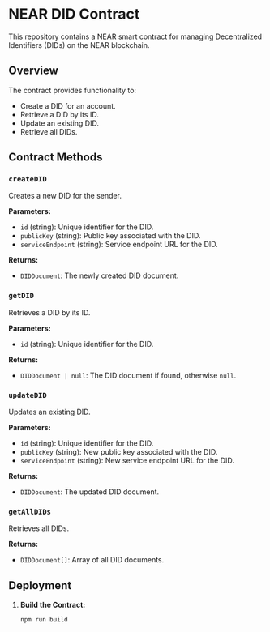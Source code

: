 # NEAR DID Contract

This repository contains a NEAR smart contract for managing Decentralized Identifiers (DIDs) on the NEAR blockchain.

## Overview

The contract provides functionality to:

- Create a DID for an account.
- Retrieve a DID by its ID.
- Update an existing DID.
- Retrieve all DIDs.

## Contract Methods

### `createDID`

Creates a new DID for the sender.

**Parameters:**

- `id` (string): Unique identifier for the DID.
- `publicKey` (string): Public key associated with the DID.
- `serviceEndpoint` (string): Service endpoint URL for the DID.

**Returns:**

- `DIDDocument`: The newly created DID document.

### `getDID`

Retrieves a DID by its ID.

**Parameters:**

- `id` (string): Unique identifier for the DID.

**Returns:**

- `DIDDocument | null`: The DID document if found, otherwise `null`.

### `updateDID`

Updates an existing DID.

**Parameters:**

- `id` (string): Unique identifier for the DID.
- `publicKey` (string): New public key associated with the DID.
- `serviceEndpoint` (string): New service endpoint URL for the DID.

**Returns:**

- `DIDDocument`: The updated DID document.

### `getAllDIDs`

Retrieves all DIDs.

**Returns:**

- `DIDDocument[]`: Array of all DID documents.

## Deployment

1. **Build the Contract:**
   ```bash
   npm run build
   ```
